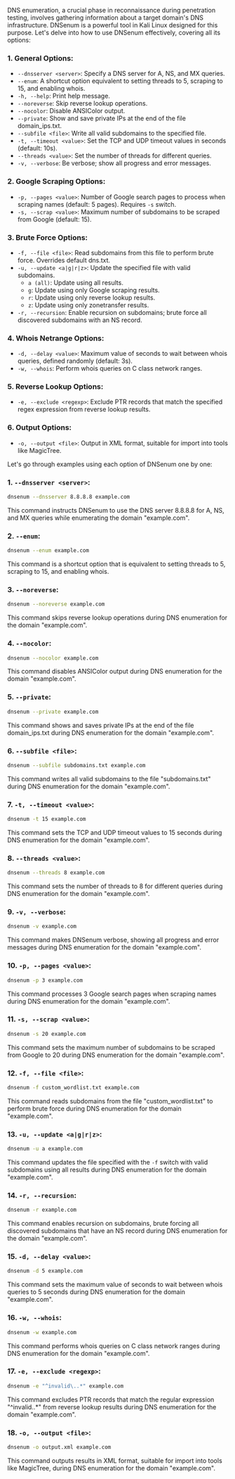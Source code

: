 DNS enumeration, a crucial phase in reconnaissance during penetration testing, involves gathering information about a target domain's DNS infrastructure. DNSenum is a powerful tool in Kali Linux designed for this purpose. Let's delve into how to use DNSenum effectively, covering all its options:

### 1. General Options:
   - `--dnsserver <server>`: Specify a DNS server for A, NS, and MX queries.
   - `--enum`: A shortcut option equivalent to setting threads to 5, scraping to 15, and enabling whois.
   - `-h, --help`: Print help message.
   - `--noreverse`: Skip reverse lookup operations.
   - `--nocolor`: Disable ANSIColor output.
   - `--private`: Show and save private IPs at the end of the file domain_ips.txt.
   - `--subfile <file>`: Write all valid subdomains to the specified file.
   - `-t, --timeout <value>`: Set the TCP and UDP timeout values in seconds (default: 10s).
   - `--threads <value>`: Set the number of threads for different queries.
   - `-v, --verbose`: Be verbose; show all progress and error messages.

### 2. Google Scraping Options:
   - `-p, --pages <value>`: Number of Google search pages to process when scraping names (default: 5 pages). Requires `-s` switch.
   - `-s, --scrap <value>`: Maximum number of subdomains to be scraped from Google (default: 15).

### 3. Brute Force Options:
   - `-f, --file <file>`: Read subdomains from this file to perform brute force. Overrides default dns.txt.
   - `-u, --update <a|g|r|z>`: Update the specified file with valid subdomains.
     - `a (all)`: Update using all results.
     - `g`: Update using only Google scraping results.
     - `r`: Update using only reverse lookup results.
     - `z`: Update using only zonetransfer results.
   - `-r, --recursion`: Enable recursion on subdomains; brute force all discovered subdomains with an NS record.

### 4. Whois Netrange Options:
   - `-d, --delay <value>`: Maximum value of seconds to wait between whois queries, defined randomly (default: 3s).
   - `-w, --whois`: Perform whois queries on C class network ranges.

### 5. Reverse Lookup Options:
   - `-e, --exclude <regexp>`: Exclude PTR records that match the specified regex expression from reverse lookup results.

### 6. Output Options:
   - `-o, --output <file>`: Output in XML format, suitable for import into tools like MagicTree.

Let's go through examples using each option of DNSenum one by one:

### 1. `--dnsserver <server>`:
```bash
dnsenum --dnsserver 8.8.8.8 example.com
```
This command instructs DNSenum to use the DNS server 8.8.8.8 for A, NS, and MX queries while enumerating the domain "example.com".

### 2. `--enum`:
```bash
dnsenum --enum example.com
```
This command is a shortcut option that is equivalent to setting threads to 5, scraping to 15, and enabling whois.

### 3. `--noreverse`:
```bash
dnsenum --noreverse example.com
```
This command skips reverse lookup operations during DNS enumeration for the domain "example.com".

### 4. `--nocolor`:
```bash
dnsenum --nocolor example.com
```
This command disables ANSIColor output during DNS enumeration for the domain "example.com".

### 5. `--private`:
```bash
dnsenum --private example.com
```
This command shows and saves private IPs at the end of the file domain_ips.txt during DNS enumeration for the domain "example.com".

### 6. `--subfile <file>`:
```bash
dnsenum --subfile subdomains.txt example.com
```
This command writes all valid subdomains to the file "subdomains.txt" during DNS enumeration for the domain "example.com".

### 7. `-t, --timeout <value>`:
```bash
dnsenum -t 15 example.com
```
This command sets the TCP and UDP timeout values to 15 seconds during DNS enumeration for the domain "example.com".

### 8. `--threads <value>`:
```bash
dnsenum --threads 8 example.com
```
This command sets the number of threads to 8 for different queries during DNS enumeration for the domain "example.com".

### 9. `-v, --verbose`:
```bash
dnsenum -v example.com
```
This command makes DNSenum verbose, showing all progress and error messages during DNS enumeration for the domain "example.com".

### 10. `-p, --pages <value>`:
```bash
dnsenum -p 3 example.com
```
This command processes 3 Google search pages when scraping names during DNS enumeration for the domain "example.com".

### 11. `-s, --scrap <value>`:
```bash
dnsenum -s 20 example.com
```
This command sets the maximum number of subdomains to be scraped from Google to 20 during DNS enumeration for the domain "example.com".

### 12. `-f, --file <file>`:
```bash
dnsenum -f custom_wordlist.txt example.com
```
This command reads subdomains from the file "custom_wordlist.txt" to perform brute force during DNS enumeration for the domain "example.com".

### 13. `-u, --update <a|g|r|z>`:
```bash
dnsenum -u a example.com
```
This command updates the file specified with the `-f` switch with valid subdomains using all results during DNS enumeration for the domain "example.com".

### 14. `-r, --recursion`:
```bash
dnsenum -r example.com
```
This command enables recursion on subdomains, brute forcing all discovered subdomains that have an NS record during DNS enumeration for the domain "example.com".

### 15. `-d, --delay <value>`:
```bash
dnsenum -d 5 example.com
```
This command sets the maximum value of seconds to wait between whois queries to 5 seconds during DNS enumeration for the domain "example.com".

### 16. `-w, --whois`:
```bash
dnsenum -w example.com
```
This command performs whois queries on C class network ranges during DNS enumeration for the domain "example.com".

### 17. `-e, --exclude <regexp>`:
```bash
dnsenum -e "^invalid\..*" example.com
```
This command excludes PTR records that match the regular expression "^invalid\..*" from reverse lookup results during DNS enumeration for the domain "example.com".

### 18. `-o, --output <file>`:
```bash
dnsenum -o output.xml example.com
```
This command outputs results in XML format, suitable for import into tools like MagicTree, during DNS enumeration for the domain "example.com".

